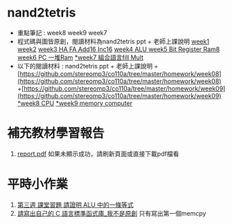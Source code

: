 # nand2tetris
* 重點筆記 : week8 week9 week7
* 程式碼與圖皆原創，閱讀材料為nand2tetris ppt + 老師上課說明
[week1](https://github.com/iwantall2333/co110a/blob/master/hw/week1/week1.md)
[week2](https://iwantall2333.github.io/co110a/hw/week2/hw.html)
[week3 HA FA Add16 Inc16](https://github.com/iwantall2333/co110a/tree/master/hw/week3)
[week4 ALU ](https://github.com/iwantall2333/co110a/blob/master/hw/week4/readme.md)
[week5 Bit Register Ram8](https://github.com/iwantall2333/co110a/tree/master/hw/week5)
[week6 PC 一堆Ram](https://github.com/iwantall2333/co110a/tree/master/hw/week6)
[*week7 組合語言fill Mult](https://github.com/iwantall2333/co110a/blob/master/hw/week7/readmd.md)
* 以下的閱讀材料 : nand2tetris ppt + 老師上課說明 
+[https://github.com/stereomp3/co110a/tree/master/homework/week08](https://github.com/stereomp3/co110a/tree/master/homework/week08)
+[https://github.com/stereomp3/co110a/tree/master/homework/week09](https://github.com/stereomp3/co110a/tree/master/homework/week09)
[*week8 CPU](https://github.com/iwantall2333/co110a/blob/master/hw/week8/read.md)
[*week9 memory computer](https://github.com/ccccourse/co110a/issues/13)
# 補充教材學習報告
1. [report.pdf](https://github.com/iwantall2333/co110a/blob/master/hw/RISCVreport/RISC_V%E8%99%95%E7%90%86%E5%99%A8.pdf)
如果未顯示成功，請刷新頁面或直接下載pdf檔看
# 平時小作業 
1. [第三週 課堂習題 請證明 ALU 中的一條等式](https://github.com/ccccourse/co110a/issues/16#issuecomment-930729213)
2. [請寫出自己的 C 語言標準函式庫_我不是原創](https://github.com/iwantall2333/co110a/tree/master/hw/Clibc)
只有寫出第一個memcpy


